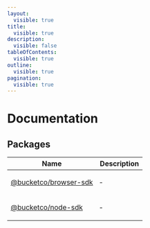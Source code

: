 ```yaml
---
layout:
  visible: true
title:
  visible: true
description:
  visible: false
tableOfContents:
  visible: true
outline:
  visible: true
pagination:
  visible: true
---
```


# Documentation

## Packages

<table>
<thead>
<tr>
<th>Name</th>
<th>Description</th>
</tr>
</thead>
<tbody>
<tr>
<td>

[@bucketco/browser-sdk](@bucketco/browser-sdk/README.md)

</td>
<td>

&hyphen;

</td>
</tr>
<tr>
<td>

[@bucketco/node-sdk](@bucketco/node-sdk/README.md)

</td>
<td>

&hyphen;

</td>
</tr>
</tbody>
</table>
